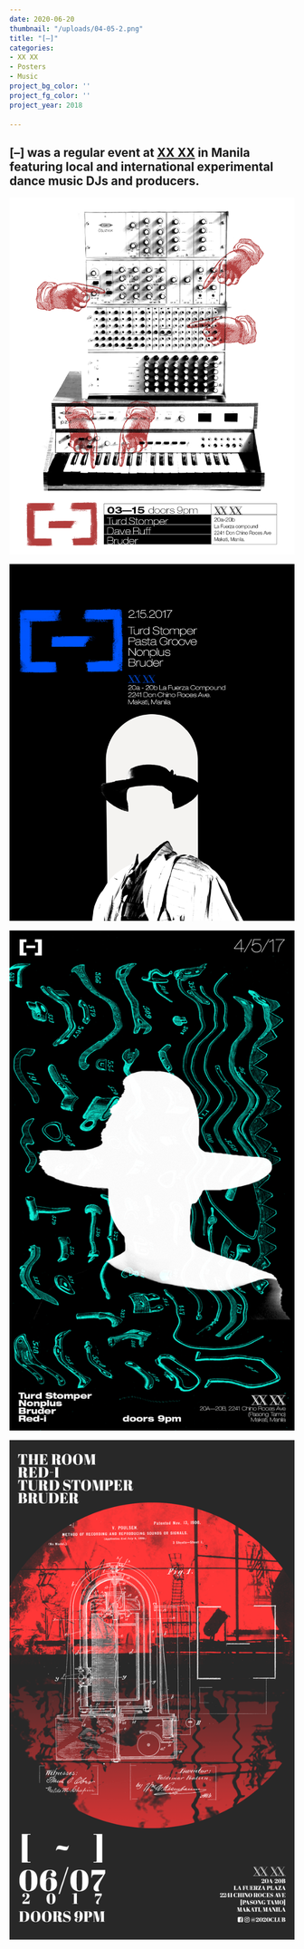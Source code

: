 ```yaml
---
date: 2020-06-20
thumbnail: "/uploads/04-05-2.png"
title: "[–]"
categories:
- XX XX
- Posters
- Music
project_bg_color: ''
project_fg_color: ''
project_year: 2018

---
```

## \[–\] was a regular event at [XX XX](20-20.asia "XX XX Manila") in Manila featuring local and international experimental dance music DJs and producers.

<div class="gallery">

![Null Poster - March 15, 2017](/uploads/03-15.png "Null Poster - March 15, 2017")

![Null Poster - Feb 15, 2017](/uploads/02-15.png "Null Poster - Feb 15, 2017")

![Null Poster - April 5, 2017](/uploads/04-05.png "Null Poster - April 5, 2017")

![Null Poster - June 7th, 2017](/uploads/06-07.png "Null Poster - June 7th, 2017")

</div>